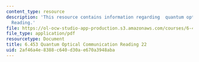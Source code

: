 ```yaml
---
content_type: resource
description: 'This resource contains information regarding  quantum optical communication:
  Reading.'
file: https://ol-ocw-studio-app-production.s3.amazonaws.com/courses/6-453-quantum-optical-communication-fall-2016/2af46a4e8388c640d30ae670a3948aba_MIT6_453F16_Lect22_Notes.pdf
file_type: application/pdf
resourcetype: Document
title: 6.453 Quantum Optical Communication Reading 22
uid: 2af46a4e-8388-c640-d30a-e670a3948aba
---
```

